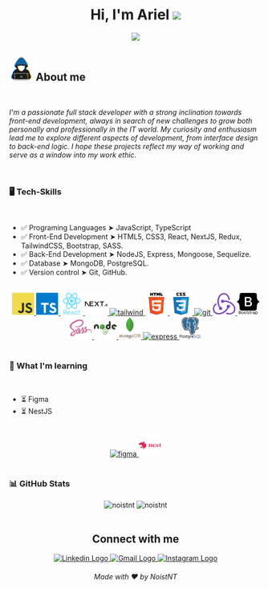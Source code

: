 <h1 align="center" font="Open+sans">
  <b>Hi, I'm Ariel</b>
  <img
    src="https://media.giphy.com/media/hvRJCLFzcasrR4ia7z/giphy.gif"
    width="35"
  />
</h1>

<p align="center">
  <a href="https://github.com/DenverCoder1/readme-typing-svg"
    ><img
      src="https://readme-typing-svg.herokuapp.com?center=true&vCenter=true&lines=Full-Stack+Developer;Passion+for+front-end+development+&#10084;;Ariel+Piazzano;&font=Open+sans&center=true&vCenter=true&width=600&height=50&size=25"
  /></a>
</p>


## <picture><img src = "https://github.com/0xAbdulKhalid/0xAbdulKhalid/raw/main/assets/mdImages/about_me.gif" width = 48px></picture> **About me**
<br>


<div>
  <p align="left">
    <em>
      I'm a passionate full stack developer with a strong inclination
      towards front-end development, always in search of new challenges to
      grow both personally and professionally in the IT world. My curiosity and
      enthusiasm lead me to explore different aspects of development, from
      interface design to back-end logic. I hope these projects reflect my way of
      working and serve as a window into my work ethic.
    </em>
  </p>
</div>
<br>

<h3>🖥 Tech-Skills</h3>
<br>

- ✅ Programing Languages ➤ JavaScript, TypeScript
- ✅ Front-End Development ➤ HTML5, CSS3, React, NextJS, Redux, TailwindCSS, Bootstrap, SASS.
- ✅ Back-End Development ➤ NodeJS, Express, Mongoose, Sequelize.
- ✅ Database ➤ MongoDB, PostgreSQL.
- ✅ Version control ➤ Git, GitHub.

<br>
<div align="center">
  <a
    href="https://developer.mozilla.org/en-US/docs/Web/JavaScript"
    target="_blank"
    rel="noreferrer"
  >
    <img
      src="https://raw.githubusercontent.com/devicons/devicon/master/icons/javascript/javascript-original.svg"
      alt="javascript"
      width="45"
      height="45"
    />
  </a>
  <a href="https://www.typescriptlang.org/" target="_blank" rel="noreferrer">
    <img
      src="https://raw.githubusercontent.com/devicons/devicon/master/icons/typescript/typescript-original.svg"
      alt="typescript"
      width="45"
      height="45"
    />
  </a>
  <a href="https://reactjs.org/" target="_blank" rel="noreferrer">
    <img
      src="https://raw.githubusercontent.com/devicons/devicon/master/icons/react/react-original-wordmark.svg"
      alt="react"
      width="45"
      height="45"
    />
  </a>
  <a href="https://nextjs.org/" target="_blank" rel="noreferrer">
  <img
    src="https://github.com/devicons/devicon/blob/1119b9f84c0290e0f0b38982099a2bd027a48bf1/icons/nextjs/nextjs-original-wordmark.svg"
    alt="next"
    width="45"
    height="45"
  />
  </a>
   <a href="https://tailwindcss.com/" target="_blank" rel="noreferrer">
    <img
      src="https://www.vectorlogo.zone/logos/tailwindcss/tailwindcss-icon.svg"
      alt="tailwind"
      width="45"
      height="45"
    />
  </a>
  <a href="https://www.w3.org/html/" target="_blank" rel="noreferrer">
    <img
      src="https://raw.githubusercontent.com/devicons/devicon/master/icons/html5/html5-original-wordmark.svg"
      alt="html5"
      width="45"
      height="45"
    />
  </a>
  <a href="https://www.w3schools.com/css/" target="_blank" rel="noreferrer">
    <img
      src="https://raw.githubusercontent.com/devicons/devicon/master/icons/css3/css3-original-wordmark.svg"
      alt="css3"
      width="45"
      height="45"
    />
  </a>
  <a href="https://git-scm.com/" target="_blank" rel="noreferrer">
    <img
      src="https://www.vectorlogo.zone/logos/git-scm/git-scm-icon.svg"
      alt="git"
      width="45"
      height="45"
    />
  </a>
  <a href="https://redux.js.org" target="_blank" rel="noreferrer">
    <img
      src="https://raw.githubusercontent.com/devicons/devicon/master/icons/redux/redux-original.svg"
      alt="redux"
      width="45"
      height="45"
    />
  </a>
   <a href="https://getbootstrap.com" target="_blank" rel="noreferrer">
    <img
      src="https://raw.githubusercontent.com/devicons/devicon/master/icons/bootstrap/bootstrap-plain-wordmark.svg"
      alt="bootstrap"
      width="45"
      height="45"
    />
  </a>
  <a href="https://sass-lang.com" target="_blank" rel="noreferrer">
    <img
      src="https://raw.githubusercontent.com/devicons/devicon/master/icons/sass/sass-original.svg"
      alt="sass"
      width="45"
      height="45"
    />
  </a>
  <a href="https://nodejs.org" target="_blank" rel="noreferrer">
    <img
      src="https://raw.githubusercontent.com/devicons/devicon/master/icons/nodejs/nodejs-original-wordmark.svg"
      alt="nodejs"
      width="45"
      height="45"
    />
  </a>
  <a href="https://www.mongodb.com/" target="_blank" rel="noreferrer">
    <img
      src="https://raw.githubusercontent.com/devicons/devicon/master/icons/mongodb/mongodb-original-wordmark.svg"
      alt="mongodb"
      width="45"
      height="45"
    />
  </a>
  <a href="https://expressjs.com" target="_blank"
    ><img
      src="https://www.nextontop.com/assets/img/services/web/expressjs.svg"
      background-color="#ffffff"
      alt="express"
      width="45"
      height="45"
    />
  </a>
  <a href="https://www.postgresql.org" target="_blank" rel="noreferrer">
    <img
      src="https://raw.githubusercontent.com/devicons/devicon/master/icons/postgresql/postgresql-original-wordmark.svg"
      alt="postgresql"
      width="45"
      height="45"
    />
  </a>
</div>
<br>

<h3>🔎 What I'm learning</h3>
<br>

- ⏳ Figma
- ⏳ NestJS

<br>
<div align="center">
  <a href="https://www.figma.com/" target="_blank" rel="noreferrer">
    <img
      src="https://www.vectorlogo.zone/logos/figma/figma-icon.svg"
      alt="figma"
      width="45"
      height="45"
    />
  </a>
  <a href="https://www.nestjs.com/" target="_blank" rel="noreferrer">
  <img
    src="https://raw.githubusercontent.com/devicons/devicon/1119b9f84c0290e0f0b38982099a2bd027a48bf1/icons/nestjs/nestjs-plain-wordmark.svg"
    alt="nest"
    width="45"
    height="45"
  />
  </a>
</div>

<br>

<h3>&#x1F4CA; GitHub Stats</h3>
<div align="center">
  <img align="center" src="https://github-readme-stats.vercel.app/api?username=noistnt&show_icons=true&locale=en&theme=tokyonight" alt="noistnt" />
  <img align="center" src="https://github-readme-stats.vercel.app/api/top-langs?username=noistnt&show_icons=true&locale=en&layout=compact&theme=tokyonight" alt="noistnt" />
</div>

<br/>

<h2 align="center">Connect with me</h2>
<div align="center">
  <a href="https://www.linkedin.com/in/ariel-piazzano/">
    <img
      src="https://cdn.icon-icons.com/icons2/99/PNG/512/linkedin_socialnetwork_17441.png"
      alt="Linkedin Logo"
      height="56"
    />
  </a>
  <a href="mailto:arielgnr23@gmail.com">
    <img
      src="https://cdn.icon-icons.com/icons2/2631/PNG/512/gmail_new_logo_icon_159149.png"
      alt="Gmail Logo"
      height="60"
    />
  </a>
  <a href="https://www.instagram.com/arielgnr/">
    <img
      src="https://cdn.icon-icons.com/icons2/836/PNG/512/Instagram_icon-icons.com_66804.png"
      alt="Instagram Logo"
      height="56"
    />
  </a>
</div>

<h6 align="center">Made with ❤️ by NoistNT</h6>

